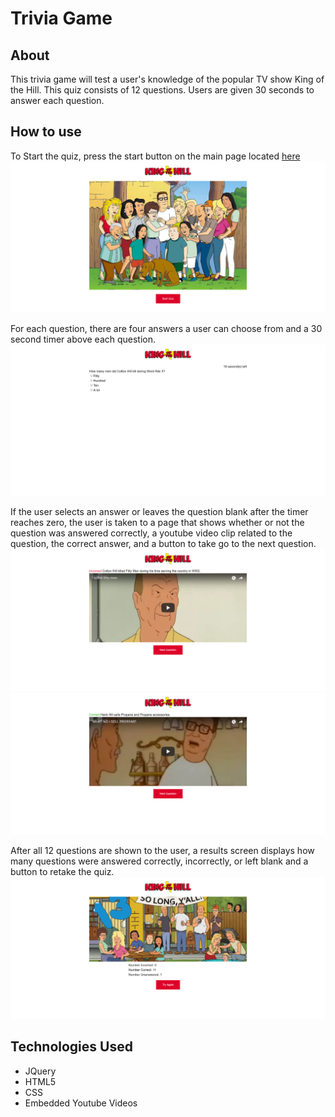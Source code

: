 # Trivia Game

## About
This trivia game will test a user's knowledge of the popular TV show King of the Hill. This quiz consists of 12 questions. Users are given 30 seconds to answer each question.

## How to use
To Start the quiz, press the start button on the main page located [here](http://crystalodi.github.io/Trivia-Game)
![Quiz Start Page](./assets/img/startpage_sc.png "Quiz Start Page")

For each question, there are four answers a user can choose from and a 30 second timer above each question.
![Quiz Question](./assets/img/quizQuestion.png "Quiz Question")

If the user selects an answer or leaves the question blank after the timer reaches zero, the user is taken to a page that shows whether or not the question was answered correctly, a youtube video clip related to the question, the correct answer, and a button to take go to the next question.
![Wrong Answer](./assets/img/quizQuestion_AnswerWrong.png "Quiz Question - Wrong Answer")
![Right Answer](./assets/img/quizQuestion_AnswerRight.png "Quiz Question - Right Answer")

After all 12 questions are shown to the user, a results screen displays how many questions were answered correctly, incorrectly, or left blank and a button to retake the quiz.
![Results Page](./assets/img/resultspage_sc.png "Results Page")

## Technologies Used
* JQuery
* HTML5
* CSS
* Embedded Youtube Videos




